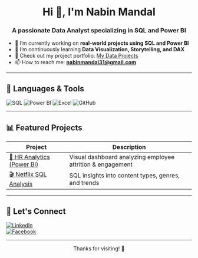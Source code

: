 <h1 align="center">Hi 👋, I'm Nabin Mandal</h1>
<h3 align="center">A passionate Data Analyst specializing in SQL and Power BI</h3>

- 🔭 I’m currently working on **real-world projects using SQL and Power BI**
- 🌱 I’m continuously learning **Data Visualization, Storytelling, and DAX**
- 💼 Check out my project portfolio: [My Data Projects](https://github.com/yourusername/my-data-projects)
- 📫 How to reach me: **[nabinmandal31@gmail.com](mailto:nabinmandal31@gmail.com)**

---

## 🧰 Languages & Tools

![SQL](https://img.shields.io/badge/-SQL-informational?style=flat&logo=postgresql&logoColor=white&color=blue)
![Power BI](https://img.shields.io/badge/-PowerBI-F2C811?style=flat&logo=powerbi&logoColor=black)
![Excel](https://img.shields.io/badge/-Excel-217346?style=flat&logo=microsoft-excel&logoColor=white)
![GitHub](https://img.shields.io/badge/-GitHub-181717?style=flat&logo=github&logoColor=white)

---

## 📊 Featured Projects

| Project | Description |
|--------|-------------|
| [👥 HR Analytics (Power BI)](https://github.com/yourusername/my-data-projects/blob/main/Power%20BI/HR_analytics_Dashboard.md) | Visual dashboard analyzing employee attrition & engagement |
| [🎬 Netflix SQL Analysis](https://github.com/yourusername/my-data-projects/blob/main/SQL/Netflix_Project.md) | SQL insights into content types, genres, and trends |

---

## 🔗 Let's Connect

[![LinkedIn](https://img.shields.io/badge/-LinkedIn-blue?logo=linkedin&style=for-the-badge)](https://www.linkedin.com/in/nabin-mandal-b83723310/)  
[![Facebook](https://img.shields.io/badge/-Facebook-1877F2?logo=facebook&style=for-the-badge&logoColor=white)](https://www.facebook.com/nabin.mandal.14)

---

<p align="center">Thanks for visiting! 🌟</p>
